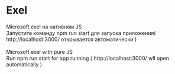 # Exel

Microsoft exel на нативном JS<br>
Запустите команду npm run start для запуска приложения( http://localhost:3000/ открывается автоматически )<br><br>
Microsoft exel with pure JS<br>
Run npm run start for app running ( http://localhost:3000/ wll open automatically )
